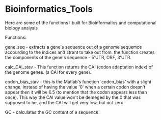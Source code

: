# Bioinformatics_Tools
Here are some of the functions I built for Bioinformatics and computational biology analysis

Functions:

gene_seq - extracts a gene's sequence out of a genome sequemce accourding to the indices and strant to take out from.
the function creates the components of the gene's sequence - 5'UTR, ORF, 3'UTR.

calc_CAI_stav - This function returns the CAI (codon adaptation index) of the genome genes. (a CAI for every gene).

codon_bias_stav - this is the Matlab's function 'codon_bias' with a slight change, instead of having the value '0' when a certain codon doesn't appear then it will be 0.5 
(to mention that the codon appears less than once). 
This way the CAI value won't be demeged by the 0 that was supposed to be, and the CAI will get very low, but not zero.

GC - calculates the GC content of a sequence.
